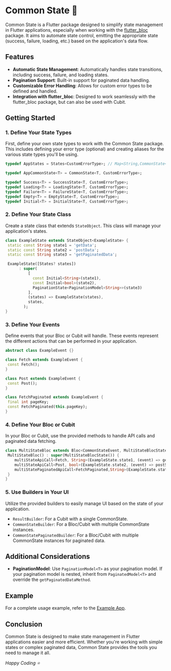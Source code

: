 # Common State 🔮

Common State is a Flutter package designed to simplify state management in Flutter applications, especially when working with the [flutter_bloc](https://github.com/felangel/bloc/tree/master/packages/flutter_bloc) package. It aims to automate state control, emitting the appropriate state (success, failure, loading, etc.) based on the application's data flow.

## Features

- **Automatic State Management**: Automatically handles state transitions, including success, failure, and loading states.
- **Pagination Support**: Built-in support for paginated data handling.
- **Customizable Error Handling**: Allows for custom error types to be defined and handled.
- **Integration with flutter_bloc**: Designed to work seamlessly with the flutter_bloc package, but can also be used with Cubit.

## Getting Started

### 1. Define Your State Types

First, define your own state types to work with the Common State package. This includes defining your error type (optional) and creating aliases for the various state types you'll be using.

```dart
typedef AppStates = States<CustomErrorType>; // Map<String,CommonState<dynamic,CustomErrorType>>

typedef AppCommonState<T> = CommonState<T, CustomErrorType>;

typedef Success<T> = SuccessState<T, CustomErrorType>;
typedef Loading<T> = LoadingState<T, CustomErrorType>;
typedef Failure<T> = FailureState<T, CustomErrorType>;
typedef Empty<T> = EmptyState<T, CustomErrorType>;
typedef Initial<T> = InitialState<T, CustomErrorType>;
```

### 2. Define Your State Class

Create a state class that extends `StateObject`. This class will manage your application's states.

```dart
class ExampleState extends StateObject<ExampleState> {
 static const String state1 = 'getData';
 static const String state2 = 'postData';
 static const String state3 = 'getPaginatedData';

 ExampleState([States? states])
      : super(
          [
            const Initial<String>(state1),
            const Initial<bool>(state2),
            PaginationState<PaginationModel<String>>(state3)
          ],
          (states) => ExampleState(states),
          states,
        );
}
```

### 3. Define Your Events

Define events that your Bloc or Cubit will handle. These events represent the different actions that can be performed in your application.

```dart
abstract class ExampleEvent {}

class Fetch extends ExampleEvent {
 const Fetch();
}

class Post extends ExampleEvent {
 const Post();
}

class FetchPaginated extends ExampleEvent {
 final int pageKey;
 const FetchPaginated(this.pageKey);
}
```

### 4. Define Your Bloc or Cubit

In your Bloc or Cubit, use the provided methods to handle API calls and paginated data fetching.

```dart
class MultiStateBloc extends Bloc<CommonStateEvent, MultiStateBlocState> {
 MultiStateBloc() : super(MultiStateBlocState()) {
    multiStateApiCall<Fetch, String>(ExampleState.state1, (event) => getSomeDataUseCase());
    multiStateApiCall<Post, bool>(ExampleState.state2, (event) => postSomeDataUseCase());
    multiStatePaginatedApiCall<FetchPaginated,String>(ExampleState.state3, (event) => someUseCase(), (event) => event.pageKey);
 }
}
```

### 5. Use Builders in Your UI

Utilize the provided builders to easily manage UI based on the state of your application.

- `ResultBuilder`: For a Cubit with a single CommonState.
- `CommonStateBuilder`: For a Bloc/Cubit with multiple CommonState instances.
- `CommonStatePaginatedBuilder`: For a Bloc/Cubit with multiple CommonState instances for paginated data.

## Additional Considerations

- **PaginationModel<T>**: Use `PaginationModel<T>` as your pagination model. If your pagination model is nested, inherit from `PaginatedModel<T>` and override the `getPaginatedDataMethod`.

## Example

For a complete usage example, refer to the [Example App](https://gitlab.com/humynewversion/common_state/-/tree/main/example?ref_type=heads).

## Conclusion

Common State is designed to make state management in Flutter applications easier and more efficient. Whether you're working with simple states or complex paginated data, Common State provides the tools you need to manage it all.

*Happy Coding ⭐*